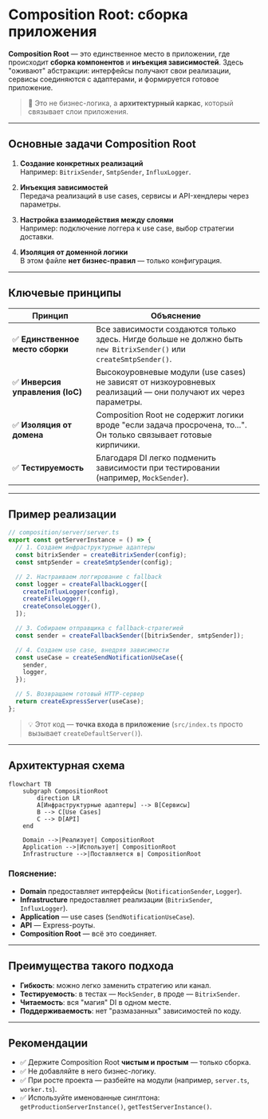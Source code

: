 # Composition Root: сборка приложения

**Composition Root** — это единственное место в приложении, где происходит **сборка компонентов** и **инъекция зависимостей**. Здесь "оживают" абстракции: интерфейсы получают свои реализации, сервисы соединяются с адаптерами, и формируется готовое приложение.

> 🧩 Это не бизнес-логика, а **архитектурный каркас**, который связывает слои приложения.

---

## Основные задачи Composition Root

1. **Создание конкретных реализаций**  
   Например: `BitrixSender`, `SmtpSender`, `InfluxLogger`.

2. **Инъекция зависимостей**  
   Передача реализаций в use cases, сервисы и API-хендлеры через параметры.

3. **Настройка взаимодействия между слоями**  
   Например: подключение логгера к use case, выбор стратегии доставки.

4. **Изоляция от доменной логики**  
   В этом файле **нет бизнес-правил** — только конфигурация.

---

## Ключевые принципы

| Принцип                          | Объяснение                                                                                                         |
| -------------------------------- | ------------------------------------------------------------------------------------------------------------------ |
| ✅ **Единственное место сборки** | Все зависимости создаются только здесь. Нигде больше не должно быть `new BitrixSender()` или `createSmtpSender()`. |
| ✅ **Инверсия управления (IoC)** | Высокоуровневые модули (use cases) не зависят от низкоуровневых реализаций — они получают их через параметры.      |
| ✅ **Изоляция от домена**        | Composition Root не содержит логики вроде "если задача просрочена, то...". Он только связывает готовые кирпичики.  |
| ✅ **Тестируемость**             | Благодаря DI легко подменить зависимости при тестировании (например, `MockSender`).                                |

---

## Пример реализации

```ts
// composition/server/server.ts
export const getServerInstance = () => {
  // 1. Создаем инфраструктурные адаптеры
  const bitrixSender = createBitrixSender(config);
  const smtpSender = createSmtpSender(config);

  // 2. Настраиваем логгирование с fallback
  const logger = createFallbackLogger([
    createInfluxLogger(config),
    createFileLogger(),
    createConsoleLogger(),
  ]);

  // 3. Собираем отправщика с fallback-стратегией
  const sender = createFallbackSender([bitrixSender, smtpSender]);

  // 4. Создаем use case, внедряя зависимости
  const useCase = createSendNotificationUseCase({
    sender,
    logger,
  });

  // 5. Возвращаем готовый HTTP-сервер
  return createExpressServer(useCase);
};
```

> 💡 Этот код — **точка входа в приложение** (`src/index.ts` просто вызывает `createDefaultServer()`).

---

## Архитектурная схема

```mermaid
flowchart TB
    subgraph CompositionRoot
        direction LR
        A[Инфраструктурные адаптеры] --> B[Сервисы]
        B --> C[Use Cases]
        C --> D[API]
    end

    Domain -->|Реализует| CompositionRoot
    Application -->|Использует| CompositionRoot
    Infrastructure -->|Поставляется в| CompositionRoot
```

### Пояснение:

- **Domain** предоставляет интерфейсы (`NotificationSender`, `Logger`).
- **Infrastructure** предоставляет реализации (`BitrixSender`, `InfluxLogger`).
- **Application** — use cases (`SendNotificationUseCase`).
- **API** — Express-роуты.
- **Composition Root** — всё это соединяет.

---

## Преимущества такого подхода

- **Гибкость**: можно легко заменить стратегию или канал.
- **Тестируемость**: в тестах — `MockSender`, в проде — `BitrixSender`.
- **Читаемость**: вся "магия" DI в одном месте.
- **Поддерживаемость**: нет "размазанных" зависимостей по коду.

---

## Рекомендации

- ✅ Держите Composition Root **чистым и простым** — только сборка.
- ✅ Не добавляйте в него бизнес-логику.
- ✅ При росте проекта — разбейте на модули (например, `server.ts`, `worker.ts`).
- ✅ Используйте именованные синглтона: `getProductionServerInstance()`, `getTestServerInstance()`.
